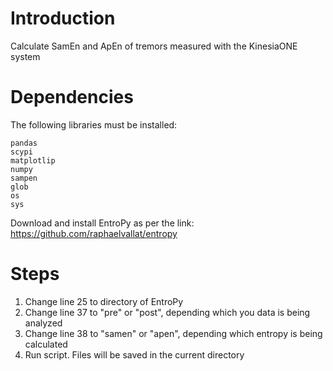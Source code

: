# Introduction

Calculate SamEn and ApEn of tremors measured with the KinesiaONE system

# Dependencies
The following libraries must be installed:
```
pandas
scypi
matplotlip
numpy
sampen
glob
os
sys
```

Download and install EntroPy as per the link: https://github.com/raphaelvallat/entropy

# Steps

1. Change line 25 to directory of EntroPy
2. Change line 37 to "pre" or "post", depending which you data is being analyzed
3. Change line 38 to "samen" or "apen", depending which entropy is being calculated
4. Run script. Files will be saved in the current directory